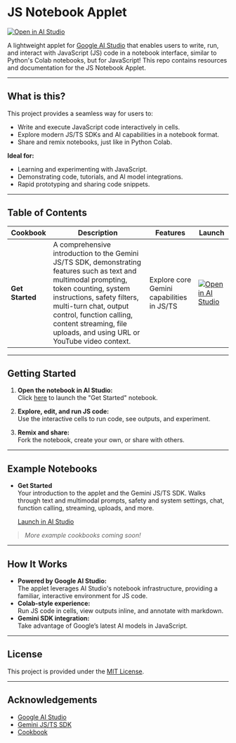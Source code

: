 # JS Notebook Applet

[![Open in AI Studio](https://storage.googleapis.com/generativeai-downloads/images/Open_in_AIStudio.svg)](https://aistudio.google.com/apps/bundled/get_started?showPreview=true)

A lightweight applet for [Google AI Studio](https://aistudio.google.com/) that enables users to write, run, and interact with JavaScript (JS) code in a notebook interface, similar to Python's Colab notebooks, but for JavaScript! This repo contains resources and documentation for the JS Notebook Applet.

---

## What is this?

This project provides a seamless way for users to:

- Write and execute JavaScript code interactively in cells.
- Explore modern JS/TS SDKs and AI capabilities in a notebook format.
- Share and remix notebooks, just like in Python Colab.

**Ideal for:**
- Learning and experimenting with JavaScript.
- Demonstrating code, tutorials, and AI model integrations.
- Rapid prototyping and sharing code snippets.

---

## Table of Contents

| Cookbook     | Description | Features | Launch |
|--------------|-------------|----------|--------|
| **Get Started** | A comprehensive introduction to the Gemini JS/TS SDK, demonstrating features such as text and multimodal prompting, token counting, system instructions, safety filters, multi-turn chat, output control, function calling, content streaming, file uploads, and using URL or YouTube video context. | Explore core Gemini capabilities in JS/TS | [![Open in AI Studio](https://storage.googleapis.com/generativeai-downloads/images/Open_in_AIStudio.svg)](https://aistudio.google.com/apps/bundled/get_started?showPreview=true) |

---

## Getting Started

1. **Open the notebook in AI Studio:**  
   Click [here](https://aistudio.google.com/apps/bundled/get_started?showPreview=true) to launch the "Get Started" notebook.

2. **Explore, edit, and run JS code:**  
   Use the interactive cells to run code, see outputs, and experiment.

3. **Remix and share:**  
   Fork the notebook, create your own, or share with others.

---

## Example Notebooks

- **Get Started**  
  Your introduction to the applet and the Gemini JS/TS SDK. Walks through text and multimodal prompts, safety and system settings, chat, function calling, streaming, uploads, and more.

  [Launch in AI Studio](https://aistudio.google.com/apps/bundled/get_started?showPreview=true)

> _More example cookbooks coming soon!_

---

## How It Works

- **Powered by Google AI Studio:**  
  The applet leverages AI Studio's notebook infrastructure, providing a familiar, interactive environment for JS code.
- **Colab-style experience:**  
  Run JS code in cells, view outputs inline, and annotate with markdown.
- **Gemini SDK integration:**  
  Take advantage of Google’s latest AI models in JavaScript.

---

## License

This project is provided under the [MIT License](./LICENSE).

---

## Acknowledgements

- [Google AI Studio](https://aistudio.google.com/app/apps)
- [Gemini JS/TS SDK](https://github.com/googleapis/js-genai)
- [Cookbook](https://github.com/google-gemini/cookbook)
